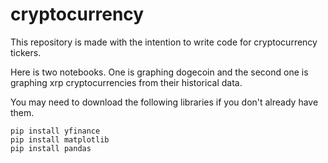 # cryptocurrency
This repository is made with the intention to write code for cryptocurrency tickers.

Here is two notebooks. One is graphing dogecoin and the second one is graphing xrp cryptocurrencies from their historical data.

You may need to download the following libraries if you don't already have them.
```
pip install yfinance
pip install matplotlib
pip install pandas
```
